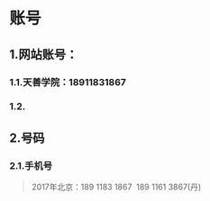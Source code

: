 # 账号

## 1.网站账号：
### 1.1.天善学院：18911831867
### 1.2.
## 2.号码
### 2.1.手机号
> 2017年北京：189 1183 1867
> ​			189 1161 3867(丹)
